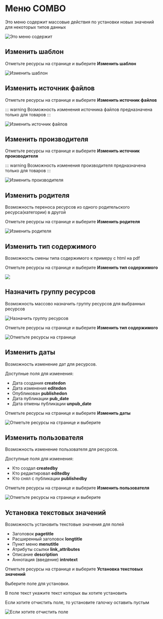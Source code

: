# Меню COMBO

Это меню содержит массовые действия по установки новых значений для некоторых типов данных

![Это меню содержит](https://file.modx.pro/files/d/6/c/d6cb85402b9ad77a5d7b31c327fa810d.png)

## Изменить шаблон

Отметьте ресурсы на странице и выберите **Изменить шаблон**

![Изменить шаблон](https://file.modx.pro/files/1/2/3/123178a08a2140077b306a1bf6fbb6b3.png)

## Изменить источник файлов

Отметьте ресурсы на странице и выберите **Изменить источник файлов**

::: warning
Возможность изменения источника файлов предназначена только для товаров
:::

![Изменить источник файлов](https://file.modx.pro/files/a/1/e/a1e73bac3131189e051e979a2ba23bb0.png)

## Изменить производителя

Отметьте ресурсы на странице и выберите **Изменить источник производителя**

::: warning
Возможность изменения производителя предназначена только для товаров
:::

![Изменить производителя](https://file.modx.pro/files/9/f/8/9f8145aa051a55f84ecd397f9c62388f.png)

## Изменить родителя

Возможность переноса ресурсов из одного родительского ресурса(категории) в другой

Отметьте ресурсы на странице и выберите **Изменить родителя**

![Изменить родителя](https://file.modx.pro/files/c/6/6/c6635fe5ccce5bb7695a76899c340027.png)

## Изменить тип содержимого

Возможность смены типа содержимого к примеру с html на pdf

Отметьте ресурсы на странице и выберите **Изменить тип содержимого**

![](https://file.modx.pro/files/1/7/5/1750c6b6b89327b3454ba25d1ae96650.png)

## Назначить группу ресурсов

Возможность массово назначить группу ресурсов для выбранных ресурсов

![Назначить группу ресурсов](https://file.modx.pro/files/0/2/0/020b416221dbc8f536386e871bb8bf52.png)

Отметьте ресурсы на странице и выберите **Изменить тип содержимого**

![Отметьте ресурсы на странице](https://file.modx.pro/files/4/7/5/47531c5ae7dacfdcf8eed1b569443883.png)

## Изменить даты

Возможность изменение дат для ресурсов.

Доступные поля для изменения:

- Дата создания **createdon**
- Дата изменения **editedon**
- Опубликован **publishedon**
- Дата публикации **pub_date**
- Дата отмены публикации **unpub_date**

Отметьте ресурсы на странице и выберите **Изменить даты**

![Отметьте ресурсы на странице и выберите](https://file.modx.pro/files/5/3/0/530123930da430e921cbaa30a23fb6dd.png)

## Изменить пользователя

Возможность изменение пользователя для ресурсов.

Доступные поля для изменения:

- Кто создал **createdby**
- Кто редактировал **editedby**
- Кто снял с публикации **publishedby**

Отметьте ресурсы на странице и выберите **Изменить пользователя**

![Отметьте ресурсы на странице и выберите](https://file.modx.pro/files/f/3/a/f3a0d20865dea3a8c666a152ce85a90a.png)

## Установка текстовых значений

Возможность установить текстовые значения для полей

- Заголовок **pagetitle**
- Расширенный заголовок **longtitle**
- Пункт меню **menutitle**
- Атрибуты ссылки **link_attributes**
- Описание **description**
- Аннотация (введение) **introtext**

Отметьте ресурсы на странице и выберите **Установка текстовых значений**

Выберите поле для установки.

В поле текст укажите текст которых вы хотите установить

Если хотите отчистить поле, то установите галочку оставить пустым

![Если хотите отчистить поле](https://file.modx.pro/files/5/8/5/5855b628c7c13beefe7541201eac176e.png)
